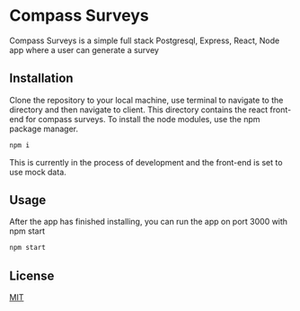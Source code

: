 # Compass Surveys

Compass Surveys is a simple full stack Postgresql, Express, React, Node app where a user can generate a survey

## Installation

Clone the repository to your local machine, use terminal to navigate to the directory and then navigate to client. This directory contains the react front-end for compass surveys. To install the node modules, use the npm package manager.

```bash
npm i
```

This is currently in the process of development and the front-end is set to use mock data.

## Usage

After the app has finished installing, you can run the app on port 3000 with npm start

```bash
npm start
```

## License

[MIT](https://choosealicense.com/licenses/mit/)
